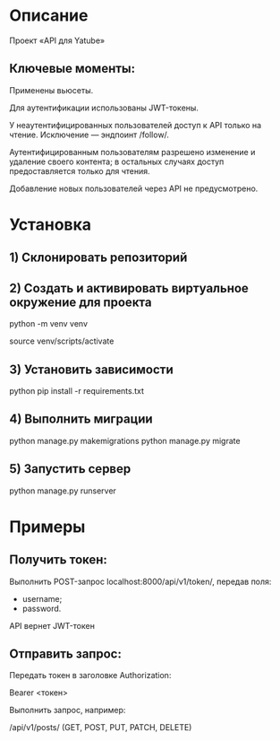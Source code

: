# Описание

Проект «API для Yatube»

## Ключевые моменты:

Применены вьюсеты.

Для аутентификации использованы JWT-токены.

У неаутентифицированных пользователей доступ к API только на чтение. Исключение — эндпоинт /follow/.

Аутентифицированным пользователям разрешено изменение и удаление своего контента; в остальных случаях доступ предоставляется только для чтения.

Добавление новых пользователей через API не предусмотрено.

# Установка

## 1) Склонировать репозиторий
## 2) Создать и активировать виртуальное окружение для проекта

python -m venv venv

source venv/scripts/activate

## 3) Установить зависимости

python pip install -r requirements.txt

## 4) Выполнить миграции

python manage.py makemigrations
python manage.py migrate

## 5) Запустить сервер

python manage.py runserver

# Примеры

## Получить токен:

Выполнить POST-запрос localhost:8000/api/v1/token/, передав поля:

- username;
- password. 

API вернет JWT-токен

## Отправить запрос:

Передать токен в заголовке Authorization:

Bearer <токен>

Выполнить запрос, например: 

/api/v1/posts/ (GET, POST, PUT, PATCH, DELETE)
